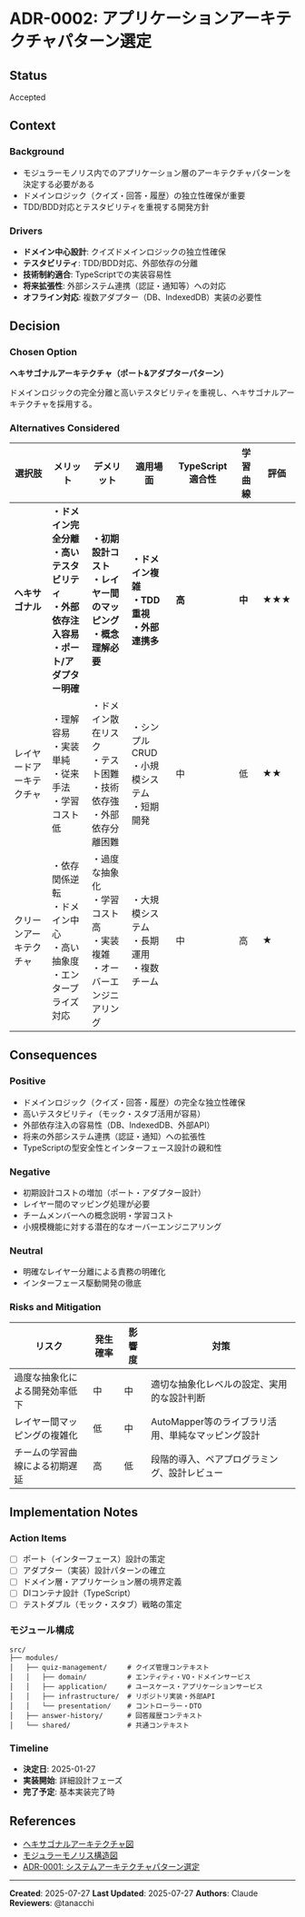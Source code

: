 # ADR-0002: アプリケーションアーキテクチャパターン選定

## Status
Accepted

## Context

### Background
- モジュラーモノリス内でのアプリケーション層のアーキテクチャパターンを決定する必要がある
- ドメインロジック（クイズ・回答・履歴）の独立性確保が重要
- TDD/BDD対応とテスタビリティを重視する開発方針

### Drivers
- **ドメイン中心設計**: クイズドメインロジックの独立性確保
- **テスタビリティ**: TDD/BDD対応、外部依存の分離
- **技術制約適合**: TypeScriptでの実装容易性
- **将来拡張性**: 外部システム連携（認証・通知等）への対応
- **オフライン対応**: 複数アダプター（DB、IndexedDB）実装の必要性

## Decision

### Chosen Option
**ヘキサゴナルアーキテクチャ（ポート&アダプターパターン）**

ドメインロジックの完全分離と高いテスタビリティを重視し、ヘキサゴナルアーキテクチャを採用する。

### Alternatives Considered

| 選択肢 | メリット | デメリット | 適用場面 | TypeScript適合性 | 学習曲線 | 評価 |
|--------|----------|------------|----------|------------------|----------|------|
| **ヘキサゴナル** | **・ドメイン完全分離**<br>**・高いテスタビリティ**<br>**・外部依存注入容易**<br>**・ポート/アダプター明確** | **・初期設計コスト**<br>**・レイヤー間のマッピング**<br>**・概念理解必要** | **・ドメイン複雑**<br>**・TDD重視**<br>**・外部連携多** | **高** | **中** | **★★★** |
| レイヤードアーキテクチャ | ・理解容易<br>・実装単純<br>・従来手法<br>・学習コスト低 | ・ドメイン散在リスク<br>・テスト困難<br>・技術依存強<br>・外部依存分離困難 | ・シンプルCRUD<br>・小規模システム<br>・短期開発 | 中 | 低 | ★★ |
| クリーンアーキテクチャ | ・依存関係逆転<br>・ドメイン中心<br>・高い抽象度<br>・エンタープライズ対応 | ・過度な抽象化<br>・学習コスト高<br>・実装複雑<br>・オーバーエンジニアリング | ・大規模システム<br>・長期運用<br>・複数チーム | 中 | 高 | ★ |

## Consequences

### Positive
- ドメインロジック（クイズ・回答・履歴）の完全な独立性確保
- 高いテスタビリティ（モック・スタブ活用が容易）
- 外部依存注入の容易性（DB、IndexedDB、外部API）
- 将来の外部システム連携（認証・通知）への拡張性
- TypeScriptの型安全性とインターフェース設計の親和性

### Negative
- 初期設計コストの増加（ポート・アダプター設計）
- レイヤー間のマッピング処理が必要
- チームメンバーへの概念説明・学習コスト
- 小規模機能に対する潜在的なオーバーエンジニアリング

### Neutral
- 明確なレイヤー分離による責務の明確化
- インターフェース駆動開発の徹底

### Risks and Mitigation

| リスク | 発生確率 | 影響度 | 対策 |
|--------|----------|--------|------|
| 過度な抽象化による開発効率低下 | 中 | 中 | 適切な抽象化レベルの設定、実用的な設計判断 |
| レイヤー間マッピングの複雑化 | 低 | 中 | AutoMapper等のライブラリ活用、単純なマッピング設計 |
| チームの学習曲線による初期遅延 | 高 | 低 | 段階的導入、ペアプログラミング、設計レビュー |

## Implementation Notes

### Action Items
- [ ] ポート（インターフェース）設計の策定
- [ ] アダプター（実装）設計パターンの確立
- [ ] ドメイン層・アプリケーション層の境界定義
- [ ] DIコンテナ設計（TypeScript）
- [ ] テストダブル（モック・スタブ）戦略の策定

### モジュール構成
```
src/
├── modules/
│   ├── quiz-management/     # クイズ管理コンテキスト
│   │   ├── domain/          # エンティティ・VO・ドメインサービス
│   │   ├── application/     # ユースケース・アプリケーションサービス
│   │   ├── infrastructure/  # リポジトリ実装・外部API
│   │   └── presentation/    # コントローラー・DTO
│   ├── answer-history/      # 回答履歴コンテキスト
│   └── shared/              # 共通コンテキスト
```

### Timeline
- **決定日**: 2025-01-27
- **実装開始**: 詳細設計フェーズ
- **完了予定**: 基本実装完了時

## References

- [ヘキサゴナルアーキテクチャ図](../diagrams/hexagonal-architecture.md)
- [モジュラーモノリス構造図](../diagrams/modular-monolith-structure.md)
- [ADR-0001: システムアーキテクチャパターン選定](0001-architecture-pattern.md)

---
**Created**: 2025-07-27
**Last Updated**: 2025-07-27
**Authors**: Claude
**Reviewers**: @tanacchi
